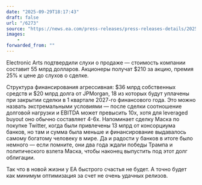 ```yaml
---
date: "2025-09-29T18:17:43"
draft: false
url: "/6273"
source: "https://news.ea.com/press-releases/press-releases-details/2025/EA-Announces-Agreement-to-be-Acquired-by-PIF-Silver-Lake-and-Affinity-Partners-for-55-Billion/default.aspx"
images:
    -
forwarded_from: ""
---
```


Electronic Arts подтвердили слухи о продаже — стоимость компании составит 55 млрд долларов. Акционеры получат $210 за акцию, премия 25% к цене до слухов о сделке.

Структура финансирования агрессивная: $36 млрд собственных средств и $20 млрд долга от JPMorgan, 18 из которых будут уплачены при закрытии сделки в 1 квартале 2027-го финансового года. Это можно назвать экстремальными условиями — после сделки соотношение долговой нагрузки и EBITDA может превысить 10х, хотя для leveraged buyout оно обычно составляет 4-6x. Напоминает сделку Маска по покупке Twitter, когда были привлечены 13 млрд от консорциума банков, но там и сумма была меньше и финансирование выдавалось самому богатому человеку в мире. Да и радости у банков в итоге было немного — если помните, они два года ждали победы Трампа и политического взлета Маска, чтобы наконец выпустить под этот долг облигации.

Так что в новой жизни у EA быстрого счастья не будет. А точно будет как минимум оптимизация за счет не очень удачных релизов.
